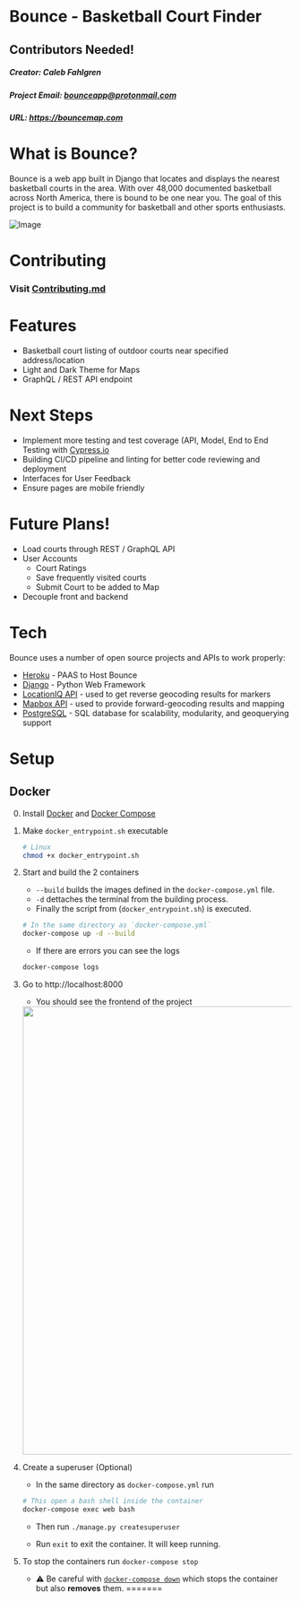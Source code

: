 # Bounce - Basketball Court Finder
## Contributors Needed!
##### Creator: Caleb Fahlgren
##### Project Email: bounceapp@protonmail.com
##### URL: https://bouncemap.com
 
# What is Bounce?

Bounce is a web app built in Django that locates and displays the nearest basketball courts in the area. With over 48,000 documented basketball across North America, there is bound to be one near you. The goal of this project is to build a community for basketball and other sports enthusiasts.

![Image](https://i.ibb.co/Mp1dxwB/readme.jpg)

# Contributing
### Visit [Contributing.md](https://github.com/cfahlgren1/Bounce/blob/postgis/CONTRIBUTING.md)

# Features
  - Basketball court listing of outdoor courts near specified address/location
  - Light and Dark Theme for Maps
  - GraphQL / REST API endpoint
  
 # Next Steps
  - Implement more testing and test coverage (API, Model, End to End Testing with [Cypress.io](https://cypress.io)
  - Building CI/CD pipeline and linting for better code reviewing and deployment
  - Interfaces for User Feedback
  - Ensure pages are mobile friendly

# Future Plans!
  - Load courts through REST / GraphQL API
  - User Accounts
    - Court Ratings
    - Save frequently visited courts
    - Submit Court to be added to Map
  - Decouple front and backend

# Tech
Bounce uses a number of open source projects and APIs to work properly:
* [Heroku](https://www.heroku.com/) - PAAS to Host Bounce
* [Django](https://www.djangoproject.com/) - Python Web Framework
* [LocationIQ API](https://locationiq.com/) - used to get reverse geocoding results for markers
* [Mapbox API](https://www.mapbox.com) - used to provide forward-geocoding results and mapping
* [PostgreSQL](https://www.postgresql.org/) - SQL database for scalability, modularity, and geoquerying support

# Setup

## Docker

0. Install [Docker](https://docs.docker.com/get-docker/) and [Docker Compose](https://docs.docker.com/compose/install/)

1.  Make `docker_entrypoint.sh` executable
    ```bash
    # Linux
    chmod +x docker_entrypoint.sh
    ```

2.  Start and build the 2 containers

    -   `--build` builds the images defined in the `docker-compose.yml` file.
    -   `-d` dettaches the terminal from the building process.
    -   Finally the script from (`docker_entrypoint.sh`) is executed.

    ```bash
    # In the same directory as `docker-compose.yml`
    docker-compose up -d --build
    ```

    - If there are errors you can see the logs
    ```bash
    docker-compose logs
    ```

3. Go to http://localhost:8000

    - You should see the frontend of the project

    <img src="https://i.imgur.com/JDQp06y.png" width="800">

4. Create a superuser (Optional)

    - In the same directory as `docker-compose.yml` run
    ```bash
    # This open a bash shell inside the container
    docker-compose exec web bash
    ```

    - Then run `./manage.py createsuperuser`
    
    - Run `exit` to exit the container. It will keep running.


5. To stop the containers run `docker-compose stop`

    - :warning: Be careful with [`docker-compose down`](https://docs.docker.com/compose/reference/down/) which stops the container but also **removes** them.
=======
